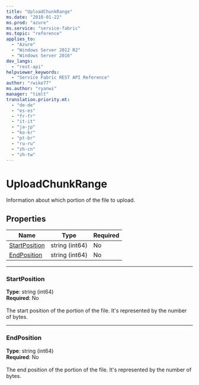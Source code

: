```yaml
---
title: "UploadChunkRange"
ms.date: "2018-01-22"
ms.prod: "azure"
ms.service: "service-fabric"
ms.topic: "reference"
applies_to: 
  - "Azure"
  - "Windows Server 2012 R2"
  - "Windows Server 2016"
dev_langs: 
  - "rest-api"
helpviewer_keywords: 
  - "Service Fabric REST API Reference"
author: "rwike77"
ms.author: "ryanwi"
manager: "timlt"
translation.priority.mt: 
  - "de-de"
  - "es-es"
  - "fr-fr"
  - "it-it"
  - "ja-jp"
  - "ko-kr"
  - "pt-br"
  - "ru-ru"
  - "zh-cn"
  - "zh-tw"
---
```

# UploadChunkRange

Information about which portion of the file to upload.

## Properties

| Name | Type | Required |
| --- | --- | --- |
| [StartPosition](#startposition) | string (int64) | No |
| [EndPosition](#endposition) | string (int64) | No |

____
### StartPosition
__Type__: string (int64) <br/>
__Required__: No<br/>
<br/>
The start position of the portion of the file. It's represented by the number of bytes.

____
### EndPosition
__Type__: string (int64) <br/>
__Required__: No<br/>
<br/>
The end position of the portion of the file. It's represented by the number of bytes.
